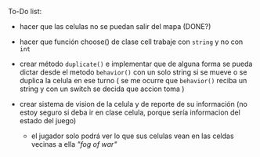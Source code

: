 

To-Do list:

 * hacer que las celulas no se puedan salir del mapa (DONE?)

 * hacer que función choose() de clase cell trabaje con `string` y no con `int`

 * crear método `duplicate()` e implementar que de alguna forma se pueda dictar desde el metodo `behavior()` con un solo string si se mueve o se duplica la celula en ese turno
 ( se me ocurre que `behavior()` reciba un string y con un switch se decida que accion toma )
 
 * crear sistema de vision de la celula y de reporte de su información (no estoy seguro si deba ir en clase celula, porque sería informacion del estado del juego)

    * el jugador solo podrá ver lo que sus celulas vean en las celdas vecinas a ella *"fog of war"*
